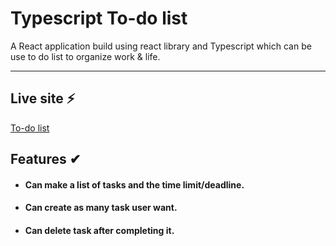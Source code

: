 # Typescript To-do list

A React application build using react library and Typescript which can be use to do list to organize work & life.

---

## Live site ⚡

[To-do list](https://hardcore-aryabhata-a7e00f.netlify.app)

## Features ✔

- #### Can make a list of tasks and the time limit/deadline.

- #### Can create as many task user want.

- #### Can delete task after completing it.

##
